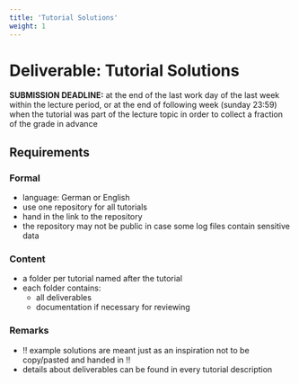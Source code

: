 ```yaml
---
title: 'Tutorial Solutions'
weight: 1
---
```



Deliverable: Tutorial Solutions
===============================


__SUBMISSION DEADLINE:__ at the end of the last work day of the last week within the lecture period, or at the end of
                         following week (sunday 23:59) when the tutorial was part of the lecture topic in order to
                         collect a fraction of the grade in advance


## Requirements

### Formal

* language: German or English
* use one repository for all tutorials
* hand in the link to the repository
* the repository may not be public in case some log files contain sensitive data


### Content

* a folder per tutorial named after the tutorial
* each folder contains:
  * all deliverables
  * documentation if necessary for reviewing 


### Remarks

* ‼️ example solutions are meant just as an inspiration not to be copy/pasted and handed in ‼️
* details about deliverables can be found in every tutorial description
